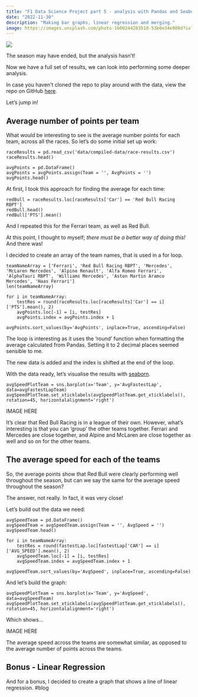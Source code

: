 ```yaml
---
title: "F1 Data Science Project part 5 - analysis with Pandas and Seaborn!"
date: "2022-11-30"
description: "Making bar graphs, linear regression and merging."
image: https://images.unsplash.com/photo-1600244283510-53b0e34e908d?ixlib=rb-4.0.3&ixid=MnwxMjA3fDB8MHxzZWFyY2h8NDR8fGZvcm11bGElMjAxfGVufDB8fDB8fA%3D%3D&auto=format&fit=crop&w=900&q=60
---
```


![](https://images.unsplash.com/photo-1600244283510-53b0e34e908d?ixlib=rb-4.0.3&ixid=MnwxMjA3fDB8MHxzZWFyY2h8NDR8fGZvcm11bGElMjAxfGVufDB8fDB8fA%3D%3D&auto=format&fit=crop&w=900&q=60)

The season may have ended, but the analysis hasn’t!

Now we have a full set of results, we can look into performing some deeper analysis.

In case you haven’t cloned the repo to play around with the data, view the repo on GitHub [here](https://github.com/JB-26/f1-2022-analysis).

Let’s jump in!

## Average number of points per team

What would be interesting to see is the average number points for each team, across all the races. So let’s do some initial set up work:

```
raceResults = pd.read_csv('data/compiled-data/race-results.csv')
raceResults.head()

avgPoints = pd.DataFrame()
avgPoints = avgPoints.assign(Team = '', AvgPoints = '')
avgPoints.head()
```

At first, I took this approach for finding the average for each time:

```
redBull = raceResults.loc[raceResults['Car'] == 'Red Bull Racing RBPT']
redBull.head()
redBull['PTS'].mean()
```

And I repeated this for the Ferrari team, as well as Red Bull.

At this point, I thought to myself; _there must be a better way of doing this!_ And there was!

I decided to create an array of the team names, that is used in a for loop.

```
teamNameArray = ['Ferrari', 'Red Bull Racing RBPT', 'Mercedes', 'McLaren Mercedes', 'Alpine Renault', 'Alfa Romeo Ferrari', 'AlphaTauri RBPT', 'Williams Mercedes', 'Aston Martin Aramco Mercedes', 'Haas Ferrari']
len(teamNameArray)

for i in teamNameArray:
    testRes = round(raceResults.loc[raceResults['Car'] == i]['PTS'].mean(), 2)
    avgPoints.loc[-1] = [i, testRes]
    avgPoints.index = avgPoints.index + 1

avgPoints.sort_values(by='AvgPoints', inplace=True, ascending=False)
```

The loop is interesting as it uses the ‘round’ function when formatting the average calculated from Pandas. Setting it to 2 decimal places seemed sensible to me.

The new data is added and the index is shifted at the end of the loop.

With the data ready, let’s visualise the results with [seaborn](https://seaborn.pydata.org/).

```
avgSpeedPlotTeam = sns.barplot(x='Team', y='AvgFastestLap', data=avgFastestLapTeam)
avgSpeedPlotTeam.set_xticklabels(avgSpeedPlotTeam.get_xticklabels(), rotation=45, horizontalalignment='right')
```

IMAGE HERE

It’s clear that Red Bull Racing is in a league of their own. However, what’s interesting is that you can ‘group’ the other teams together. Ferrari and Mercedes are close together, and Alpine and McLaren are close together as well and so on for the other teams.

## The average speed for each of the teams

So, the average points show that Red Bull were clearly performing well throughout the season, but can we say the same for the average speed throughout the season?

The answer, not really. In fact, it was very close!

Let’s build out the data we need:

```
avgSpeedTeam = pd.DataFrame()
avgSpeedTeam = avgSpeedTeam.assign(Team = '', AvgSpeed = '')
avgSpeedTeam.head()

for i in teamNameArray:
    testRes = round(fastestLap.loc[fastestLap['CAR'] == i]['AVG_SPEED'].mean(), 2)
    avgSpeedTeam.loc[-1] = [i, testRes]
    avgSpeedTeam.index = avgSpeedTeam.index + 1

avgSpeedTeam.sort_values(by='AvgSpeed', inplace=True, ascending=False)
```

And let’s build the graph:

```
avgSpeedPlotTeam = sns.barplot(x='Team', y='AvgSpeed', data=avgSpeedTeam)
avgSpeedPlotTeam.set_xticklabels(avgSpeedPlotTeam.get_xticklabels(), rotation=45, horizontalalignment='right')
```

Which shows…

IMAGE HERE

The average speed across the teams are somewhat similar, as opposed to the average number of points across the teams.

## Bonus - Linear Regression

And for a bonus, I decided to create a graph that shows a line of linear regression.
#blog
